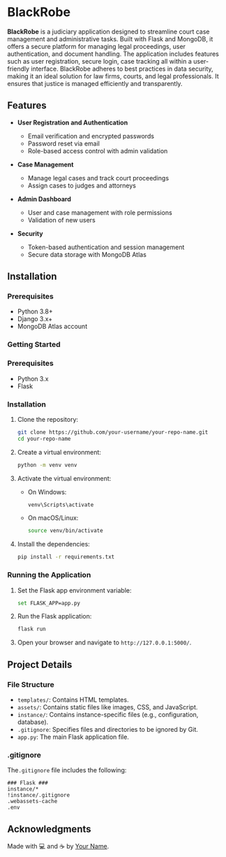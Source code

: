 # BlackRobe

**BlackRobe** is a judiciary application designed to streamline court case management and administrative tasks. Built with Flask and MongoDB, it offers a secure platform for managing legal proceedings, user authentication, and document handling. The application includes features such as user registration, secure login, case tracking all within a user-friendly interface. BlackRobe adheres to best practices in data security, making it an ideal solution for law firms, courts, and legal professionals. It ensures that justice is managed efficiently and transparently.

## Features

- **User Registration and Authentication**
  - Email verification and encrypted passwords
  - Password reset via email
  - Role-based access control with admin validation

- **Case Management**
  - Manage legal cases and track court proceedings
  - Assign cases to judges and attorneys

- **Admin Dashboard**
  - User and case management with role permissions
  - Validation of new users

- **Security**
  - Token-based authentication and session management
  - Secure data storage with MongoDB Atlas

## Installation

### Prerequisites
- Python 3.8+
- Django 3.x+
- MongoDB Atlas account





### Getting Started
### Prerequisites

- Python 3.x
- Flask

### Installation

1. Clone the repository:
    ```sh
    git clone https://github.com/your-username/your-repo-name.git
    cd your-repo-name
    ```

2. Create a virtual environment:
    ```sh
    python -m venv venv
    ```

3. Activate the virtual environment:

    - On Windows:
        ```sh
        venv\Scripts\activate
        ```
    - On macOS/Linux:
        ```sh
        source venv/bin/activate
        ```

4. Install the dependencies:
    ```sh
    pip install -r requirements.txt
    ```

### Running the Application

1. Set the Flask app environment variable:
    ```sh
    set FLASK_APP=app.py
    ```

2. Run the Flask application:
    ```sh
    flask run
    ```

3. Open your browser and navigate to `http://127.0.0.1:5000/`.

## Project Details

### File Structure

- `templates/`: Contains HTML templates.
- `assets/`: Contains static files like images, CSS, and JavaScript.
- `instance/`: Contains instance-specific files (e.g., configuration, database).
- `.gitignore`: Specifies files and directories to be ignored by Git.
- `app.py`: The main Flask application file.

### .gitignore
The`.gitignore` file includes the following:

```ignore
### Flask ###
instance/*
!instance/.gitignore
.webassets-cache
.env
```










## Acknowledgments

Made with 💻 and ☕ by [Your Name](https://github.com/Mritunjay-Aditya).
